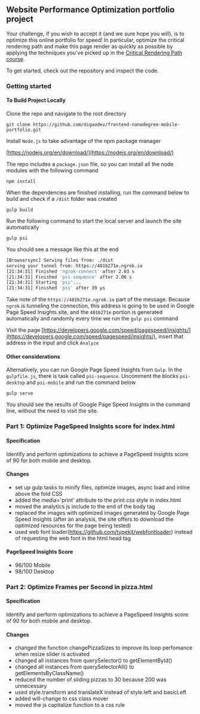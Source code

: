 ## Website Performance Optimization portfolio project

Your challenge, if you wish to accept it (and we sure hope you will), is to optimize this online portfolio for speed! In particular, optimize the critical rendering path and make this page render as quickly as possible by applying the techniques you've picked up in the [Critical Rendering Path course](https://www.udacity.com/course/ud884).

To get started, check out the repository and inspect the code.

### Getting started

#### To Build Project Locally

Clone the repo and navigate to the root directory

`git clone https://github.com/digaodev/frontend-nanodegree-mobile-portfolio.git`

Install `Node.js` to take advantage of the npm package manager

[https://nodejs.org/en/download/](https://nodejs.org/en/download/)

The repo includes a `package.json` file, so you can install all the node modules with the following command

`npm install`

When the dependencies are finished installing, run the command below to build and check if a `/dist` folder was created

`gulp build`

Run the following command to start the local server and launch the site automatically

`gulp psi`

You should see a message like this at the end

``` bash
[Browsersync] Serving files from: ./dist
serving your tunnel from: https://401b271e.ngrok.io
[21:34:31] Finished 'ngrok-connect' after 2.03 s
[21:34:31] Finished 'psi-sequence' after 2.06 s
[21:34:31] Starting 'psi'...
[21:34:31] Finished 'psi' after 39 μs
```

Take note of the `https://401b271e.ngrok.io` part of the message. Because `ngrok` is tunneling the connection, this address is going to be used in Google Page Speed Insights site, and the `401b271e` portion is generated automatically and randomly every time we run the `gulp psi` command

Visit the page [https://developers.google.com/speed/pagespeed/insights/](https://developers.google.com/speed/pagespeed/insights/), insert that address in the input and click `Analyze`

#### Other considerations

Alternatively, you can run Google Page Speed Insights from `Gulp`. In the `gulpfile.js`, there is task called `psi-sequence`. Uncomment the blocks `psi-desktop` and `psi-mobile` and run the command below

`gulp serve`

You should see the results of Google Page Speed Insights in the command line, without the need to visit the site.

### Part 1: Optimize PageSpeed Insights score for index.html

#### Specification
Identify and perform optimizations to achieve a PageSpeed Insights score of 90 for both mobile and desktop.

#### Changes
* set up gulp tasks to minify files, optimize images, async load and inline above the fold CSS
* added the media='print' attribute to the print.css style in index.html
* moved the analytics js include to the end of the body tag
* replaced the images with optimized images generated by Google Page Speed Insights (after an analysis, the site offers to download the optimized resources for the page being tested)
* used web font loader(https://github.com/typekit/webfontloader) instead of requesting the web font in the html head tag

#### PageSpeed Insights Score
* 96/100 Mobile
* 98/100 Desktop

### Part 2: Optimize Frames per Second in pizza.html

#### Specification
Identify and perform optimizations to achieve a PageSpeed Insights score of 90 for both mobile and desktop.

#### Changes
* changed the function changePizzaSizes to improve its loop perfomance when resize slider is activated
* changed all instances from querySelector() to getElementById()
* changed all instances from querySelectorAll() to getElementsByClassName()
* reduced the number of sliding pizzas to 30 because 200 was unnecessary
* used style.transform and translateX instead of style.left and basicLeft
* added will-change to css class mover
* moved the js capitalize function to a css rule
